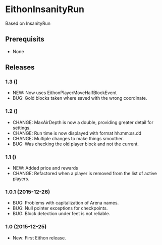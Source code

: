 # EithonInsanityRun

Based on InsanityRun

## Prerequisits

* None

## Releases

### 1.3 ()

* NEW: Now uses EithonPlayerMoveHalfBlockEvent
* BUG: Gold blocks taken where saved with the wrong coordinate.

### 1.2 ()

* CHANGE: MaxAirDepth is now a double, providing greater detail for settings.
* CHANGE: Run time is now displayed with format hh:mm:ss.dd
* CHANGE: Multiple changes to make things smoother.
* BUG: Was checking the old player block and not the current.

### 1.1 ()

* NEW: Added price and rewards
* CHANGE: Refactored when a player is removed from the list of active players.

### 1.0.1 (2015-12-26)

* BUG: Problems with capitalization of Arena names.
* BUG: Null pointer exceptions for checkpoints.
* BUG: Block detection under feet is not reliable.

### 1.0 (2015-12-25)

* New: First Eithon release.

